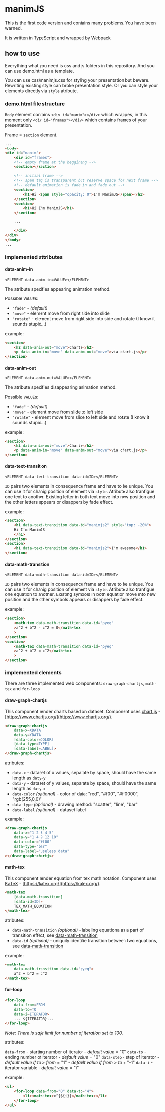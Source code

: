 # manimJS

This is the first code version and contains many problems.
You have been warned.

It is written in TypeScript and wrapped by Webpack

## how to use

Everything what you need is css and js folders in this repository. And you can use demo.html as a template.

You can use css/manimjs.css for styling your presentation but beware. Rewriting existing style can broke presentation style.
Or you can style your elements directly via `style` atribute.

### demo.html file structure

`Body` element contains `<div id="manim"></div>` which wrappes, in this moment only `<div id="frames"></div>` which contains frames of your presentation.

Frame = `section` element.

```html
...
<body>
<div id="manim">
    <div id="frames">
    <!-- empty frame at the beggining -->
    <section></section>

    <!-- initial frame -->
    <!-- span tag is transparent but reserve space for next frame -->
    <!-- default animation is fade in and fade out -->
    <section>
        <h1>Hi <span style="opacity: 0">I'm ManimJS</span></h1>
    </section>
    <section>
        <h1>Hi I'm ManimJS</h1>
    </section>

    ...

    </div>
</div>
</body>
...
```

### implemented attributes

#### data-anim-in

`<ELEMENT data-anim-in=VALUE></ELEMENT>`

The atribute specifies appearing animation method.

Possible `VALUE`s:

* `"fade"` - *(default)*
* `"move"` - element move from right side into slide
* `"rotate"` - element move from right side into side and rotate (I know it sounds stupid...)

example:

```html
<section>
    <h2 data-anim-out="move">Charts</h2>
    <p data-anim-in="move" data-anim-out="move">via chart.js</p>
</section>
```

#### data-anim-out

`<ELEMENT data-anim-out=VALUE></ELEMENT>`

The atribute specifies disappearing animation method.

Possible `VALUE`s:

* `"fade"` - *(default)*
* `"move"` - element move from slide to left side
* `"rotate"` - element move from slide to left side and rotate (I know it sounds stupid...)

example:

```html
<section>
    <h2 data-anim-out="move">Charts</h2>
    <p data-anim-in="move" data-anim-out="move">via chart.js</p>
</section>
```

#### data-text-transition

`<ELEMENT data-text-transition data-id=ID></ELEMENT>`

`ID` pairs two elements in consequence frame and have to be unique.
You can use it for chanig position of element via `style`.
Atribute also tranfigue one text to another. Existing letter in both text move into new position and the other letters appears or disappers by fade effect.

example:

```html
<section>
    <h1 data-text-transition data-id="manimjs2" style="top: -20%">
    Hi I'm ManimJS
    </h1>
</section>
<section>
    <h1 data-text-transition data-id="manimjs2">I'm awesome</h1>
</section>
```

#### data-math-transition

`<ELEMENT data-math-transition data-id=ID></ELEMENT>`

`ID` pairs two elements in consequence frame and have to be unique.
You can use it for chanig position of element via `style`.
Atribute also tranfigue one equation to another. Existing symbols in both equation move into new position and the other symbols appears or disappers by fade effect.

example:

```html
<section>
    <math-tex data-math-transition data-id="pyeq"
    >a^2 + b^2 - c^2 = 0</math-tex
    >
</section>
<section>
    <math-tex data-math-transition data-id="pyeq"
    >a^2 + b^2 = c^2</math-tex
    >
</section>
```

### implemented elements

There are three implemented web components: `draw-graph-chartjs`, `math-tex` and `for-loop`

#### draw-graph-chartjs

This component render charts based on dataset.
Component uses [chart.js](https://github.com/chartjs/Chart.js) - [https://www.chartjs.org/](https://www.chartjs.org/).

```html
<draw-graph-chartjs
    data-x=XDATA
    data-y=YDATA
    [data-color=COLOR]
    [data-type=TYPE]
    [data-label=LABEL]>
</draw-graph-chartjs>
```

atributes:

* `data-x` - dataset of x values, separate by space, should have the same length as `daty-y`
* `data-y` - dataset of y values, separate by space, should have the same length as `daty-x`
* `data-color` *(optional)* - color of data: "red", "#f00", "#ff0000", "rgb(255,0,0)"
* `data-type` *(optional)*  - drawing method: "scatter", "line", "bar"
* `data-label` *(optional)* - dataset label

example:

```html
<draw-graph-chartjs
    data-x="1 2 3 4 5"
    data-y="1 4 9 12 10"
    data-color="#f00"
    data-type="bar"
    data-label="Useless data"
></draw-graph-chartjs>
```

#### math-tex

This component render equation from tex math notation.
Component uses [KaTeX](https://github.com/KaTeX/KaTeX) - [https://katex.org/](https://katex.org/).

```html
<math-tex
    [data-math-transition]
    [data-id=ID]>
    TEX_MATH_EQUATION
</math-tex>
```

atributes:

* `data-math-transition` *(optional)* - labeling equationa as a part of transition effect, see [data-math-transition](#data-math-transition)
* `data-id` *(optional)* - uniquily identifie transition between two equations, see [data-math-transition](#data-math-transition)

example:

```html
<math-tex
    data-math-transition data-id="pyeq">
    a^2 + b^2 = c^2
</math-tex>
```

#### for-loop

```html
<for-loop
    data-from=FROM
    data-to=TO
    data-i=ITERATOR>
    ... ${ITERATOR}...
</for-loop>
```

*Note: There is safe limit for number of iteration set to 100.*

atributes:

`data-from` - starting number of iterator - *default value* = "0"
`data-to` - ending number of iterator - *default value* = "0"
`data-step` - step of iterator - *default value if to > from* = "1" - *default value if from > to* = "-1"
`data-i` - iterator variable - *default value* = "i"

example:

```html
<ul>
    <for-loop data-from="0" data-to="4">
        <li><math-tex>x^{${i}}</math-tex></li>
    </for-loop>
</ul>
```
